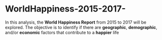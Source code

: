 # WorldHappiness-2015-2017-

In this analysis, the **World Happiness Report** from 2015 to 2017 will be explored.
The objective is to identify if there are **geographic**, **demographic**, and/or **economic** factors that contribute to a **happier** life
